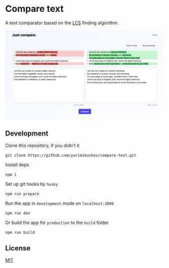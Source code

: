 # Compare text

A text comparator based on the [LCS](https://en.wikipedia.org/wiki/Longest_common_subsequence_problem) finding algorithm.

![Preview](docs/img/preview.png)

## Development

Clone this repository, if you didn't it

```
git clone https://github.com/yurimikushov/compare-text.git
```

Install deps

```
npm i
```

Set up git hooks by `husky`

```
npm run prepare
```

Run the app in `development` mode on `localhost:3000`

```
npm run dev
```

Or build the app for `production` to the `build` folder

```
npm run build
```

## License

[MIT](LICENSE)
